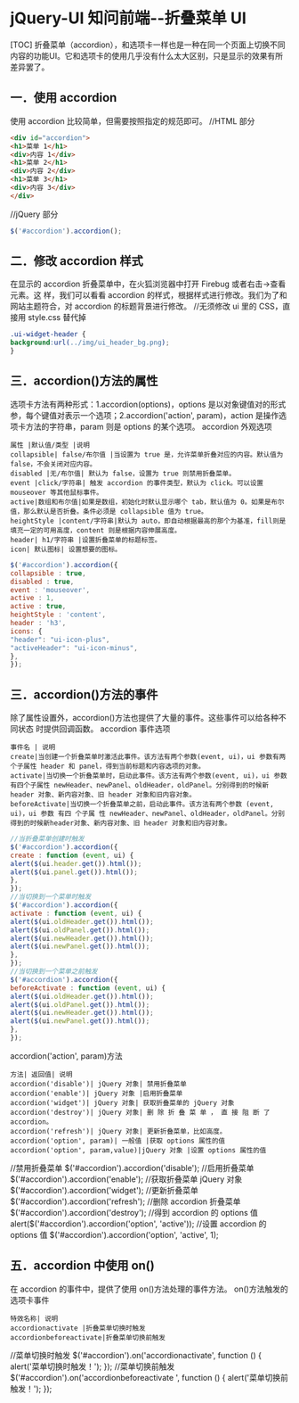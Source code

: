 # jQuery-UI 知问前端--折叠菜单 UI
[TOC]
折叠菜单（accordion），和选项卡一样也是一种在同一个页面上切换不同内容的功能UI。它和选项卡的使用几乎没有什么太大区别，只是显示的效果有所差异罢了。

## 一．使用 accordion
使用 accordion 比较简单，但需要按照指定的规范即可。
//HTML 部分
```html
<div id="accordion">
<h1>菜单 1</h1>
<div>内容 1</div>
<h1>菜单 2</h1>
<div>内容 2</div>
<h1>菜单 3</h1>
<div>内容 3</div>
</div>
```
//jQuery 部分
```javascript
$('#accordion').accordion();
```

## 二．修改 accordion 样式
在显示的 accordion 折叠菜单中，在火狐浏览器中打开 Firebug 或者右击->查看元素。这
样，我们可以看看 accordion 的样式，根据样式进行修改。我们为了和网站主题符合，对
accordion 的标题背景进行修改。
//无须修改 ui 里的 CSS，直接用 style.css 替代掉
```css
.ui-widget-header {
background:url(../img/ui_header_bg.png);
}
```

## 三．accordion()方法的属性
选项卡方法有两种形式：1.accordion(options)，options 是以对象键值对的形式参，每个键值对表示一个选项；2.accordion('action', param)，action 是操作选项卡方法的字符串，param 则是 options 的某个选项。
accordion 外观选项
```table
属性 |默认值/类型 |说明
collapsible| false/布尔值 |当设置为 true 是，允许菜单折叠对应的内容。默认值为 false，不会关闭对应内容。
disabled |无/布尔值| 默认为 false，设置为 true 则禁用折叠菜单。
event |click/字符串| 触发 accordion 的事件类型，默认为 click。可以设置 mouseover 等其他鼠标事件。
active|数组和布尔值|如果是数组，初始化时默认显示哪个 tab，默认值为 0。如果是布尔值，那么默认是否折叠。条件必须是 collapsible 值为 true。
heightStyle |content/字符串|默认为 auto，即自动根据最高的那个为基准，fill则是填充一定的可用高度，content 则是根据内容伸展高度。
header| h1/字符串 |设置折叠菜单的标题标签。
icon| 默认图标| 设置想要的图标。
```
```javascript
$('#accordion').accordion({
collapsible : true,
disabled : true,
event : 'mouseover',
active : 1,
active : true,
heightStyle : 'content',
header : 'h3',
icons: {
"header": "ui-icon-plus",
"activeHeader": "ui-icon-minus",
},
});
```

## 三．accordion()方法的事件
除了属性设置外，accordion()方法也提供了大量的事件。这些事件可以给各种不同状态
时提供回调函数。
accordion 事件选项
```table
事件名 | 说明
create|当创建一个折叠菜单时激活此事件。该方法有两个参数(event, ui)，ui 参数有两个子属性 header 和 panel，得到当前标题和内容选项的对象。
activate|当切换一个折叠菜单时，启动此事件。该方法有两个参数(event, ui)，ui 参数有四个子属性 newHeader、newPanel、oldHeader，oldPanel。分别得到的时候新 header 对象、新内容对象、旧 header 对象和旧内容对象。
beforeActivate|当切换一个折叠菜单之前，启动此事件。该方法有两个参数 (event, ui)，ui 参数 有四 个子属 性 newHeader、newPanel、oldHeader，oldPanel。分别得到的时候新header对象、新内容对象、旧 header 对象和旧内容对象。
```
```javascript
//当折叠菜单创建时触发
$('#accordion').accordion({
create : function (event, ui) {
alert($(ui.header.get()).html());
alert($(ui.panel.get()).html());
},
});
//当切换到一个菜单时触发
$('#accordion').accordion({
activate : function (event, ui) {
alert($(ui.oldHeader.get()).html());
alert($(ui.oldPanel.get()).html());
alert($(ui.newHeader.get()).html());
alert($(ui.newPanel.get()).html());
},
});
//当切换到一个菜单之前触发
$('#accordion').accordion({
beforeActivate : function (event, ui) {
alert($(ui.oldHeader.get()).html());
alert($(ui.oldPanel.get()).html());
alert($(ui.newHeader.get()).html());
alert($(ui.newPanel.get()).html());
},
});
```
accordion('action', param)方法
```table
方法| 返回值| 说明
accordion('disable')| jQuery 对象| 禁用折叠菜单
accordion('enable')| jQuery 对象 |启用折叠菜单
accordion('widget')| jQuery 对象| 获取折叠菜单的 jQuery 对象
accordion('destroy')| jQuery 对象| 删 除 折 叠 菜 单 ， 直 接 阻 断 了accordion。
accordion('refresh')| jQuery 对象| 更新折叠菜单，比如高度。
accordion('option', param)| 一般值 |获取 options 属性的值
accordion('option', param,value)|jQuery 对象 |设置 options 属性的值
```
//禁用折叠菜单
$('#accordion').accordion('disable');
//启用折叠菜单
$('#accordion').accordion('enable');
//获取折叠菜单 jQuery 对象
$('#accordion').accordion('widget');
//更新折叠菜单
$('#accordion').accordion('refresh');
//删除 accordion 折叠菜单
$('#accordion').accordion('destroy');
//得到 accordion 的 options 值
alert($('#accordion').accordion('option', 'active'));
//设置 accordion 的 options 值
$('#accordion').accordion('option', 'active', 1);

## 五．accordion 中使用 on()
在 accordion 的事件中，提供了使用 on()方法处理的事件方法。
on()方法触发的选项卡事件
```table
特效名称| 说明
accordionactivate |折叠菜单切换时触发
accordionbeforeactivate|折叠菜单切换前触发
```
//菜单切换时触发
$('#accordion').on('accordionactivate', function () {
alert('菜单切换时触发！');
});
//菜单切换前触发
$('#accordion').on('accordionbeforeactivate ', function () {
alert('菜单切换前触发！');
});